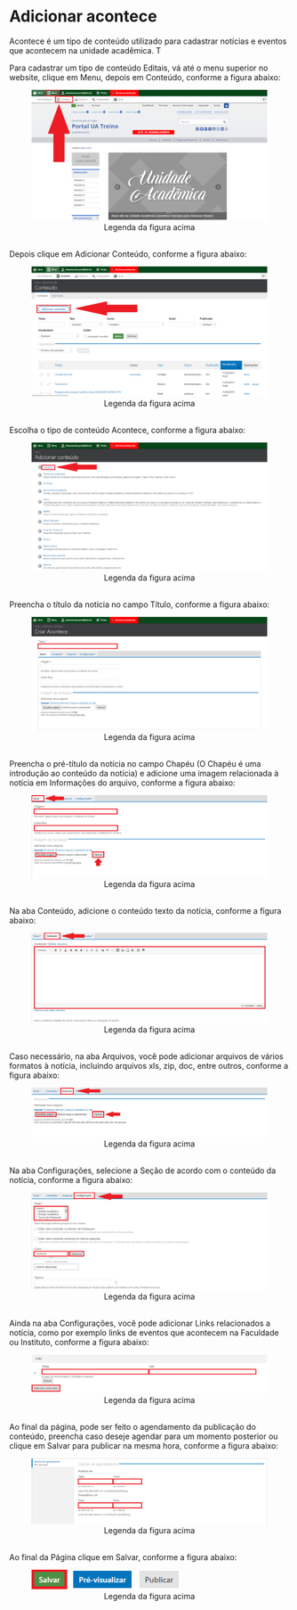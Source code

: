 # Adicionar acontece

Acontece é um tipo de conteúdo utilizado para cadastrar notícias e eventos que acontecem na unidade acadêmica. T

Para cadastrar um tipo de conteúdo Editais, vá até o menu superior no website, clique em Menu, depois em Conteúdo, conforme a figura abaixo:

<figure class="image">
  <img src="/imgs/5 - Adicionar Acontece/5 - Adicionar Acontece 1.1.png">
  <center><figcaption>Legenda da figura acima</figcaption></center>
  </br>
</figure>

Depois clique em Adicionar Conteúdo, conforme a figura abaixo:

<figure class="image">
  <img src="/imgs/5 - Adicionar Acontece/5 - Adicionar Acontece 1.2.png">
  <center><figcaption>Legenda da figura acima</figcaption></center>
  </br>
</figure>

Escolha o tipo de conteúdo Acontece, conforme a figura abaixo:

<figure class="image">
  <img src="/imgs/5 - Adicionar Acontece/5 - Adicionar Acontece 2.png">
  <center><figcaption>Legenda da figura acima</figcaption></center>
  </br>
</figure>

Preencha o título da notícia no campo Título, conforme a figura abaixo:

<figure class="image">
  <img src="/imgs/5 - Adicionar Acontece/5 - Adicionar Acontece 3.png">
  <center><figcaption>Legenda da figura acima</figcaption></center>
  </br>
</figure>

Preencha o pré-título da notícia no campo Chapéu (O Chapéu é uma introdução ao conteúdo da notícia) e adicione uma imagem relacionada à notícia em Informações do arquivo, conforme a figura abaixo:

<figure class="image">
  <img src="/imgs/5 - Adicionar Acontece/5 - Adicionar Acontece 4.png">
  <center><figcaption>Legenda da figura acima</figcaption></center>
  </br>
</figure>

Na aba Conteúdo, adicione o conteúdo texto da notícia, conforme a figura abaixo:

<figure class="image">
  <img src="/imgs/5 - Adicionar Acontece/5 - Adicionar Acontece 5.png">
  <center><figcaption>Legenda da figura acima</figcaption></center>
  </br>
</figure>

Caso necessário, na aba Arquivos, você pode adicionar arquivos de vários formatos à notícia, incluindo arquivos xls, zip, doc, entre outros, conforme a figura abaixo:

<figure class="image">
  <img src="/imgs/5 - Adicionar Acontece/5 - Adicionar Acontece 6.png">
  <center><figcaption>Legenda da figura acima</figcaption></center>
  </br>
</figure>

Na aba Configurações, selecione a Seção de acordo com o conteúdo da notícia, conforme a figura abaixo:

<figure class="image">
  <img src="/imgs/5 - Adicionar Acontece/5 - Adicionar Acontece 7.png">
  <center><figcaption>Legenda da figura acima</figcaption></center>
  </br>
</figure>

Ainda na aba Configurações, você pode adicionar Links relacionados a notícia, como por exemplo links de eventos que acontecem na Faculdade ou Instituto, conforme a figura abaixo:

<figure class="image">
  <img src="/imgs/5 - Adicionar Acontece/5 - Adicionar Acontece 8.png">
  <center><figcaption>Legenda da figura acima</figcaption></center>
  </br>
</figure>

Ao final da página, pode ser feito o agendamento da publicação do conteúdo, preencha caso deseje agendar para um momento posterior ou clique em Salvar para publicar na mesma hora, conforme a figura abaixo:

<figure class="image">
  <img src="/imgs/5 - Adicionar Acontece/5 - Adicionar Acontece 9.1.png">
  <center><figcaption>Legenda da figura acima</figcaption></center>
  </br>
</figure>

Ao final da Página clique em Salvar, conforme a figura abaixo:

<figure class="image">
  <img src="/imgs/5 - Adicionar Acontece/5 - Adicionar Acontece 9.2.png">
  <center><figcaption>Legenda da figura acima</figcaption></center>
  </br>
</figure>